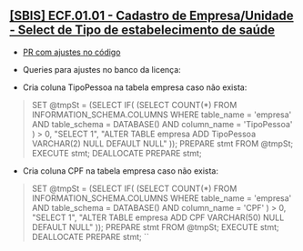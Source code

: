 ## [[SBIS] ECF.01.01 - Cadastro de Empresa/Unidade - Select de Tipo de estabelecimento de saúde](https://feegow.atlassian.net/browse/PRO-73)

- [PR com ajustes no código](https://github.com/feegow/sql_statements/pull/135)

- Queries para ajustes no banco da licença:
- Cria coluna TipoPessoa na tabela empresa caso não exista:
> SET @tmpSt = (SELECT IF(
  (SELECT COUNT(*)
  FROM INFORMATION_SCHEMA.COLUMNS
  WHERE table_name = 'empresa'
  AND table_schema = DATABASE()
  AND column_name = 'TipoPessoa'
  ) > 0,
  "SELECT 1",
  "ALTER TABLE empresa ADD TipoPessoa VARCHAR(2) NULL DEFAULT NULL"
  ));
  PREPARE stmt FROM @tmpSt;
  EXECUTE stmt;
  DEALLOCATE PREPARE stmt;


- Cria coluna CPF na tabela empresa caso não exista:
> SET @tmpSt = (SELECT IF(
(SELECT COUNT(*)
FROM INFORMATION_SCHEMA.COLUMNS
WHERE table_name = 'empresa'
AND table_schema = DATABASE()
AND column_name = 'CPF'
) > 0,
"SELECT 1",
"ALTER TABLE empresa ADD CPF VARCHAR(50) NULL DEFAULT NULL"
));
PREPARE stmt FROM @tmpSt;
EXECUTE stmt;
DEALLOCATE PREPARE stmt;
``